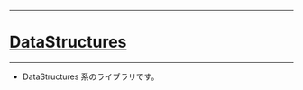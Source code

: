 _____

# [DataStructures](https://github.com/titanium-22/Library_py/tree/main/DataStructures)

_____

- DataStructures 系のライブラリです。
